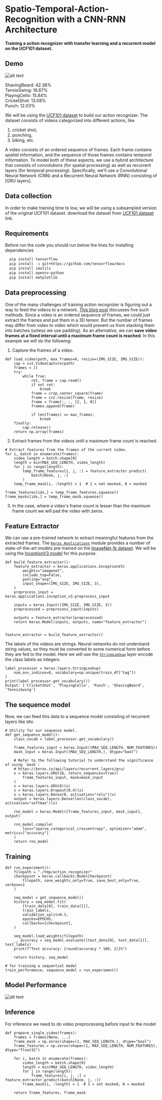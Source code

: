 # Spatio-Temporal-Action-Recognition with a CNN-RNN Architecture

**Training a action recognizer with transfer learning and a recurrent model on the UCF101 dataset.**

## Demo

![alt text](https://github.com/Murugan-Karthick/Spatio-Temporal-Action-Recognition-by-RNN-CNN/blob/main/animation.gif)

  ShavingBeard: 42.38%<br>
  TennisSwing: 16.67%<br>
  PlayingCello: 15.84%<br>
  CricketShot: 13.08%<br>
  Punch: 12.03%

We will be using the [UCF101 dataset](https://www.crcv.ucf.edu/data/UCF101.php)
to build our action recognizer. The dataset consists of videos categorized into different actions, like

1. cricket shot, 
2. punching, 
3. biking, etc. 

A video consists of an ordered sequence of frames. Each frame contains *spatial*
information, and the sequence of those frames contains *temporal* information. To model
both of these aspects, we use a hybrid architecture that consists of convolutions
(for spatial processing) as well as recurrent layers (for temporal processing).
Specifically, we'll use a Convolutional Neural Network (CNN) and a Recurrent Neural
Network (RNN) consisting of [GRU layers].

## Data collection

In order to make training time to low, we will be using a
subsampled version of the original UCF101 dataset. download the dataset from [UCF101 dataset](https://git.io/JGc31) link.

## Requirements
Before run the code you should run below the lines for installing dependencies
```bash
  pip install tensorflow
  pip install -q git+https://github.com/tensorflow/docs
  pip install imutils
  pip install opencv-python
  pip install matplotlib
```

## Data preprocessing
One of the many challenges of training action recognizer is figuring out a way to feed
the videos to a network. [This blog post](https://blog.coast.ai/five-video-classification-methods-implemented-in-keras-and-tensorflow-99cad29cc0b5)
discusses five such methods. Since a video is an ordered sequence of frames, we could
just extract the frames and put them in a 3D tensor. But the number of frames may differ
from video to video which would prevent us from stacking them into batches
(unless we use padding). As an alternative, we can **save video frames at a fixed
interval until a maximum frame count is reached**. In this example we will do
the following:

1. Capture the frames of a video.

```
def load_video(path, max_frames=0, resize=(IMG_SIZE, IMG_SIZE)):
    cap = cv2.VideoCapture(path)
    frames = []
    try:
        while True:
            ret, frame = cap.read()
            if not ret:
                break
            frame = crop_center_square(frame)
            frame = cv2.resize(frame, resize)
            frame = frame[:, :, [2, 1, 0]]
            frames.append(frame)

            if len(frames) == max_frames:
                break
    finally:
        cap.release()
    return np.array(frames)
```
2. Extract frames from the videos until a maximum frame count is reached.

```
# Extract features from the frames of the current video.
for i, batch in enumerate(frames):
    video_length = batch.shape[0]
    length = min(MAX_SEQ_LENGTH, video_length)
    for j in range(length):
        temp_frame_features[i, j, :] = feature_extractor.predict(
            batch[None, j, :]
        )
    temp_frame_mask[i, :length] = 1  # 1 = not masked, 0 = masked

frame_features[idx,] = temp_frame_features.squeeze()
frame_masks[idx,] = temp_frame_mask.squeeze()
```
3. In the case, where a video's frame count is lesser than the maximum frame count we
will pad the video with zeros.

## Feature Extractor
We can use a pre-trained network to extract meaningful features from the extracted frames. The [`Keras Applications`](https://keras.io/api/applications/) module provides a number of state-of-the-art models pre-trained on the [ImageNet-1k dataset](http://image-net.org/). We will be using the [InceptionV3 model](https://arxiv.org/abs/1512.00567) for this purpose.

```
def build_feature_extractor():
    feature_extractor = keras.applications.InceptionV3(
        weights="imagenet",
        include_top=False,
        pooling="avg",
        input_shape=(IMG_SIZE, IMG_SIZE, 3),
    )
    preprocess_input = keras.applications.inception_v3.preprocess_input

    inputs = keras.Input((IMG_SIZE, IMG_SIZE, 3))
    preprocessed = preprocess_input(inputs)

    outputs = feature_extractor(preprocessed)
    return keras.Model(inputs, outputs, name="feature_extractor")


feature_extractor = build_feature_extractor()
```

The labels of the videos are strings. Neural networks do not understand string values, so they must be converted to some numerical form before they are fed to the model. Here we will use the [`StringLookup`](https://keras.io/api/layers/preprocessing_layers/categorical/string_lookup) layer encode the class labels as integers.

```
label_processor = keras.layers.StringLookup(
    num_oov_indices=0, vocabulary=np.unique(train_df["tag"])
)
print(label_processor.get_vocabulary())
Output: ['CricketShot', 'PlayingCello', 'Punch', 'ShavingBeard', 'TennisSwing']
```

## The sequence model

Now, we can feed this data to a sequence model consisting of recurrent layers like `GRU`.

```
# Utility for our sequence model.
def get_sequence_model():
    class_vocab = label_processor.get_vocabulary()

    frame_features_input = keras.Input((MAX_SEQ_LENGTH, NUM_FEATURES))
    mask_input = keras.Input((MAX_SEQ_LENGTH,), dtype="bool")

    # Refer to the following tutorial to understand the significance of using `mask`:
    # https://keras.io/api/layers/recurrent_layers/gru/
    x = keras.layers.GRU(16, return_sequences=True)(
        frame_features_input, mask=mask_input
    )
    x = keras.layers.GRU(8)(x)
    x = keras.layers.Dropout(0.4)(x)
    x = keras.layers.Dense(8, activation="relu")(x)
    output = keras.layers.Dense(len(class_vocab), activation="softmax")(x)

    rnn_model = keras.Model([frame_features_input, mask_input], output)

    rnn_model.compile(
        loss="sparse_categorical_crossentropy", optimizer="adam", metrics=["accuracy"]
    )
    return rnn_model
```

## Training
```
def run_experiment():
    filepath = "./tmp/action_recognizer"
    checkpoint = keras.callbacks.ModelCheckpoint(
        filepath, save_weights_only=True, save_best_only=True, verbose=1
    )

    seq_model = get_sequence_model()
    history = seq_model.fit(
        [train_data[0], train_data[1]],
        train_labels,
        validation_split=0.3,
        epochs=EPOCHS,
        callbacks=[checkpoint],
    )

    seq_model.load_weights(filepath)
    _, accuracy = seq_model.evaluate([test_data[0], test_data[1]], test_labels)
    print(f"Test accuracy: {round(accuracy * 100, 2)}%")

    return history, seq_model

# for training a sequential model
train_performance, sequence_model = run_experiment()
```

## Model Performance
![alt text](https://github.com/Murugan-Karthick/Spatio-Temporal-Action-Recognition-by-RNN-CNN/blob/main/results.png)

## Inference

For inference we need to do video preprocessing before input to the model

```
def prepare_single_video(frames):
    frames = frames[None, ...]
    frame_mask = np.zeros(shape=(1, MAX_SEQ_LENGTH,), dtype="bool")
    frame_features = np.zeros(shape=(1, MAX_SEQ_LENGTH, NUM_FEATURES), dtype="float32")

    for i, batch in enumerate(frames):
        video_length = batch.shape[0]
        length = min(MAX_SEQ_LENGTH, video_length)
        for j in range(length):
            frame_features[i, j, :] = feature_extractor.predict(batch[None, j, :])
        frame_mask[i, :length] = 1  # 1 = not masked, 0 = masked

    return frame_features, frame_mask
```
